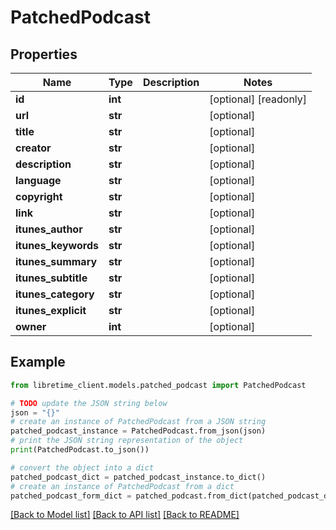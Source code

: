 # PatchedPodcast


## Properties

Name | Type | Description | Notes
------------ | ------------- | ------------- | -------------
**id** | **int** |  | [optional] [readonly] 
**url** | **str** |  | [optional] 
**title** | **str** |  | [optional] 
**creator** | **str** |  | [optional] 
**description** | **str** |  | [optional] 
**language** | **str** |  | [optional] 
**copyright** | **str** |  | [optional] 
**link** | **str** |  | [optional] 
**itunes_author** | **str** |  | [optional] 
**itunes_keywords** | **str** |  | [optional] 
**itunes_summary** | **str** |  | [optional] 
**itunes_subtitle** | **str** |  | [optional] 
**itunes_category** | **str** |  | [optional] 
**itunes_explicit** | **str** |  | [optional] 
**owner** | **int** |  | [optional] 

## Example

```python
from libretime_client.models.patched_podcast import PatchedPodcast

# TODO update the JSON string below
json = "{}"
# create an instance of PatchedPodcast from a JSON string
patched_podcast_instance = PatchedPodcast.from_json(json)
# print the JSON string representation of the object
print(PatchedPodcast.to_json())

# convert the object into a dict
patched_podcast_dict = patched_podcast_instance.to_dict()
# create an instance of PatchedPodcast from a dict
patched_podcast_form_dict = patched_podcast.from_dict(patched_podcast_dict)
```
[[Back to Model list]](../README.md#documentation-for-models) [[Back to API list]](../README.md#documentation-for-api-endpoints) [[Back to README]](../README.md)


